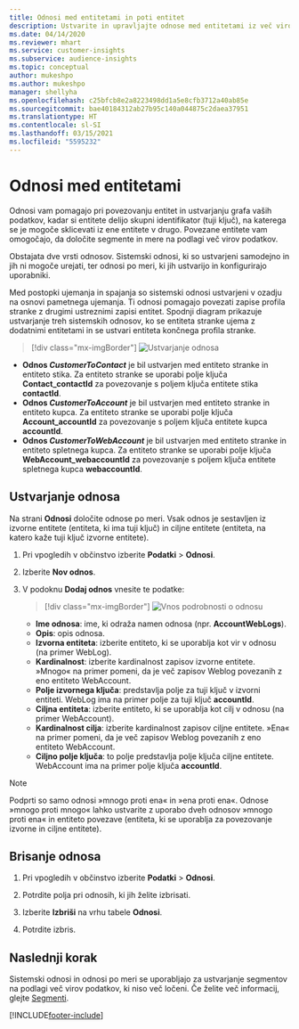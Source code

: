 ```yaml
---
title: Odnosi med entitetami in poti entitet
description: Ustvarite in upravljajte odnose med entitetami iz več virov podatkov.
ms.date: 04/14/2020
ms.reviewer: mhart
ms.service: customer-insights
ms.subservice: audience-insights
ms.topic: conceptual
author: mukeshpo
ms.author: mukeshpo
manager: shellyha
ms.openlocfilehash: c25bfcb8e2a8223498dd1a5e8cfb3712a40ab85e
ms.sourcegitcommit: bae40184312ab27b95c140a044875c2daea37951
ms.translationtype: HT
ms.contentlocale: sl-SI
ms.lasthandoff: 03/15/2021
ms.locfileid: "5595232"
---
```

# <a name="relationships-between-entities"></a>Odnosi med entitetami

Odnosi vam pomagajo pri povezovanju entitet in ustvarjanju grafa vaših podatkov, kadar si entitete delijo skupni identifikator (tuji ključ), na katerega se je mogoče sklicevati iz ene entitete v drugo. Povezane entitete vam omogočajo, da določite segmente in mere na podlagi več virov podatkov.

Obstajata dve vrsti odnosov. Sistemski odnosi, ki so ustvarjeni samodejno in jih ni mogoče urejati, ter odnosi po meri, ki jih ustvarijo in konfigurirajo uporabniki.

Med postopki ujemanja in spajanja so sistemski odnosi ustvarjeni v ozadju na osnovi pametnega ujemanja. Ti odnosi pomagajo povezati zapise profila stranke z drugimi ustreznimi zapisi entitet. Spodnji diagram prikazuje ustvarjanje treh sistemskih odnosov, ko se entiteta stranke ujema z dodatnimi entitetami in se ustvari entiteta končnega profila stranke.

> [!div class="mx-imgBorder"]
> ![Ustvarjanje odnosa](media/relationships-entities-merge.png "Ustvarjanje odnosa")

- **Odnos *CustomerToContact*** je bil ustvarjen med entiteto stranke in entiteto stika. Za entiteto stranke se uporabi polje ključa **Contact_contactId** za povezovanje s poljem ključa entitete stika **contactId**.
- **Odnos *CustomerToAccount*** je bil ustvarjen med entiteto stranke in entiteto kupca. Za entiteto stranke se uporabi polje ključa **Account_accountId** za povezovanje s poljem ključa entitete kupca **accountId**.
- **Odnos *CustomerToWebAccount*** je bil ustvarjen med entiteto stranke in entiteto spletnega kupca. Za entiteto stranke se uporabi polje ključa **WebAccount_webaccountId** za povezovanje s poljem ključa entitete spletnega kupca **webaccountId**.

## <a name="create-a-relationship"></a>Ustvarjanje odnosa

Na strani **Odnosi** določite odnose po meri. Vsak odnos je sestavljen iz izvorne entitete (entiteta, ki ima tuji ključ) in ciljne entitete (entiteta, na katero kaže tuji ključ izvorne entitete).

1. Pri vpogledih v občinstvo izberite **Podatki** > **Odnosi**.

2. Izberite **Nov odnos**.

3. V podoknu **Dodaj odnos** vnesite te podatke:

   > [!div class="mx-imgBorder"]
   > ![Vnos podrobnosti o odnosu](media/relationships-add.png "Vnos podrobnosti o odnosu")

   - **Ime odnosa**: ime, ki odraža namen odnosa (npr. **AccountWebLogs**).
   - **Opis**: opis odnosa.
   - **Izvorna entiteta**: izberite entiteto, ki se uporablja kot vir v odnosu (na primer WebLog).
   - **Kardinalnost**: izberite kardinalnost zapisov izvorne entitete. »Mnogo« na primer pomeni, da je več zapisov Weblog povezanih z eno entiteto WebAccount.
   - **Polje izvornega ključa**: predstavlja polje za tuji ključ v izvorni entiteti. WebLog ima na primer polje za tuji ključ **accountId**.
   - **Ciljna entiteta**: izberite entiteto, ki se uporablja kot cilj v odnosu (na primer WebAccount).
   - **Kardinalnost cilja**: izberite kardinalnost zapisov ciljne entitete. »Ena« na primer pomeni, da je več zapisov Weblog povezanih z eno entiteto WebAccount.
   - **Ciljno polje ključa**: to polje predstavlja polje ključa ciljne entitete. WebAccount ima na primer polje ključa **accountId**.

> [!NOTE]
> Podprti so samo odnosi »mnogo proti ena« in »ena proti ena«. Odnose »mnogo proti mnogo« lahko ustvarite z uporabo dveh odnosov »mnogo proti ena« in entiteto povezave (entiteta, ki se uporablja za povezovanje izvorne in ciljne entitete).

## <a name="delete-a-relationship"></a>Brisanje odnosa

1. Pri vpogledih v občinstvo izberite **Podatki** > **Odnosi**.

2. Potrdite polja pri odnosih, ki jih želite izbrisati.

3. Izberite **Izbriši** na vrhu tabele **Odnosi**.

4. Potrdite izbris.

## <a name="next-step"></a>Naslednji korak

Sistemski odnosi in odnosi po meri se uporabljajo za ustvarjanje segmentov na podlagi več virov podatkov, ki niso več ločeni. Če želite več informacij, glejte [Segmenti](segments.md).


[!INCLUDE[footer-include](../includes/footer-banner.md)]